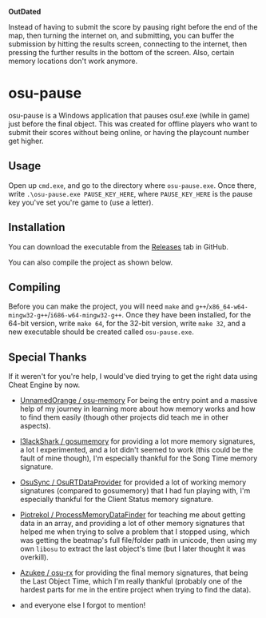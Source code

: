 **OutDated**

Instead of having to submit the score by pausing right before the end of the map, then turning the internet on, and submitting, you can buffer the submission by hitting the results screen, connecting to the internet, then pressing the further results in the bottom of the screen. Also, certain memory locations don't work anymore.

# osu-pause

osu-pause is a Windows application that pauses osu!.exe (while in game) just before the final object. This was created for offline players who want to submit their scores without being online, or having the playcount number get higher.

## Usage

Open up `cmd.exe`, and go to the directory where `osu-pause.exe`. Once there, write `.\osu-pause.exe PAUSE_KEY_HERE`, where `PAUSE_KEY_HERE` is the pause key you've set you're game to (use a letter).

## Installation

You can download the executable from the [Releases](https://github.com/K3VRAL/osu-pause/releases) tab in GitHub.

You can also compile the project as shown below.

## Compiling

Before you can make the project, you will need `make` and `g++`/`x86_64-w64-mingw32-g++`/`i686-w64-mingw32-g++`. Once they have been installed, for the 64-bit version, write `make 64`, for the 32-bit version, write `make 32`, and a new executable should be created called `osu-pause.exe`.

## Special Thanks

If it weren't for you're help, I would've died trying to get the right data using Cheat Engine by now.

- [UnnamedOrange / osu-memory](https://github.com/UnnamedOrange/osu-memory) For being the entry point and a massive help of my journey in learning more about how memory works and how to find them easily (though other projects did teach me in other aspects).

- [l3lackShark / gosumemory](https://github.com/l3lackShark/gosumemory) for providing a lot more memory signatures, a lot I experimented, and a lot didn't seemed to work (this could be the fault of mine though), I'm especially thankful for the Song Time memory signature.

- [OsuSync / OsuRTDataProvider](https://github.com/OsuSync/OsuRTDataProvider) for provided a lot of working memory signatures (compared to gosumemory) that I had fun playing with, I'm especially thankful for the Client Status memory signature.

- [Piotrekol / ProcessMemoryDataFinder](https://github.com/Piotrekol/ProcessMemoryDataFinder) for teaching me about getting data in an array, and providing a lot of other memory signatures that helped me when trying to solve a problem that I stopped using, which was getting the beatmap's full file/folder path in unicode, then using my own `libosu` to extract the last object's time (but I later thought it was overkill).

- [Azukee / osu-rx](https://github.com/Azukee/osu-rx) for providing the final memory signatures, that being the Last Object Time, which I'm really thankful (probably one of the hardest parts for me in the entire project when trying to find the data).

- and everyone else I forgot to mention!
